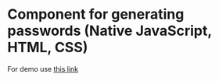 # Component for generating passwords (Native JavaScript, HTML, CSS)

For demo use [this link](https://sergeyserkov.github.io/PasswordGenerator/) 
